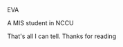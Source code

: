 <html>
<head>
	<title>Life is tough</title>
</head>
<body>
	<p> EVA </p>
	<p> A MIS student in NCCU </p>
	<p> That's all I can tell. Thanks for reading </p>
</body>
</html>